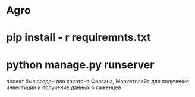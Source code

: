 # Agro
# pip install - r requiremnts.txt
# python manage.py runserver
проект был создан для хакатона Фергана, Маркетплейс для получения инвестиции и получение данных о саженцев

